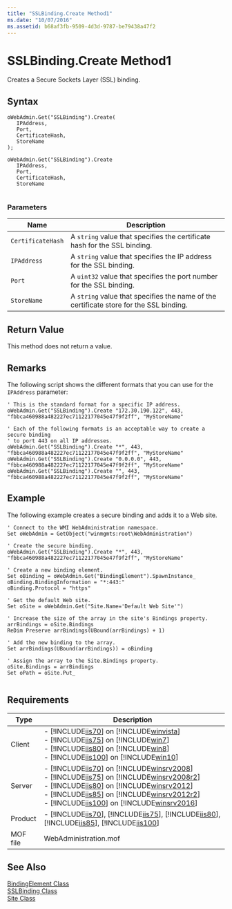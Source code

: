 ```yaml
---
title: "SSLBinding.Create Method1"
ms.date: "10/07/2016"
ms.assetid: b68af3fb-9509-4d3d-9787-be79438a47f2
---
```

# SSLBinding.Create Method1
Creates a Secure Sockets Layer (SSL) binding.  
  
## Syntax  
  
```jscript#  
oWebAdmin.Get("SSLBinding").Create(  
   IPAddress,  
   Port,  
   CertificateHash,  
   StoreName  
);  
```  
  
```vbs  
oWebAdmin.Get("SSLBinding").Create  
   IPAddress,  
   Port,  
   CertificateHash,  
   StoreName  
  
```  
  
### Parameters  
  
|Name|Description|  
|----------|-----------------|  
|`CertificateHash`|A `string` value that specifies the certificate hash for the SSL binding.|  
|`IPAddress`|A `string` value that specifies the IP address for the SSL binding.|  
|`Port`|A `uint32` value that specifies the port number for the SSL binding.|  
|`StoreName`|A `string` value that specifies the name of the certificate store for the SSL binding.|  
  
## Return Value  
 This method does not return a value.  
  
## Remarks  
 The following script shows the different formats that you can use for the `IPAddress` parameter:  
  
```  
' This is the standard format for a specific IP address.  
oWebAdmin.Get("SSLBinding").Create "172.30.190.122", 443, "fbbca460988a482227ec71122177045e47f9f2ff", "MyStoreName"  
  
' Each of the following formats is an acceptable way to create a secure binding   
' to port 443 on all IP addresses.  
oWebAdmin.Get("SSLBinding").Create "*", 443, "fbbca460988a482227ec71122177045e47f9f2ff", "MyStoreName"  
oWebAdmin.Get("SSLBinding").Create "0.0.0.0", 443, "fbbca460988a482227ec71122177045e47f9f2ff", "MyStoreName"  
oWebAdmin.Get("SSLBinding").Create "", 443, "fbbca460988a482227ec71122177045e47f9f2ff", "MyStoreName"  
```  
  
## Example  
 The following example creates a secure binding and adds it to a Web site.  
  
```  
' Connect to the WMI WebAdministration namespace.  
Set oWebAdmin = GetObject("winmgmts:root\WebAdministration")  
  
' Create the secure binding.  
oWebAdmin.Get("SSLBinding").Create "*", 443, "fbbca460988a482227ec71122177045e47f9f2ff", "MyStoreName"  
  
' Create a new binding element.  
Set oBinding = oWebAdmin.Get("BindingElement").SpawnInstance_  
oBinding.BindingInformation = "*:443:"  
oBinding.Protocol = "https"  
  
' Get the default Web site.  
Set oSite = oWebAdmin.Get("Site.Name='Default Web Site'")  
  
' Increase the size of the array in the site's Bindings property.  
arrBindings = oSite.Bindings  
ReDim Preserve arrBindings(UBound(arrBindings) + 1)  
  
' Add the new binding to the array.   
Set arrBindings(UBound(arrBindings)) = oBinding  
  
' Assign the array to the Site.Bindings property.  
oSite.Bindings = arrBindings   
Set oPath = oSite.Put_  
  
```  
  
## Requirements  
  
|Type|Description|  
|----------|-----------------|  
|Client|-   [!INCLUDE[iis70](../wmi-provider/includes/iis70-md.md)] on [!INCLUDE[winvista](../wmi-provider/includes/winvista-md.md)]<br />-   [!INCLUDE[iis75](../wmi-provider/includes/iis75-md.md)] on [!INCLUDE[win7](../wmi-provider/includes/win7-md.md)]<br />-   [!INCLUDE[iis80](../wmi-provider/includes/iis80-md.md)] on [!INCLUDE[win8](../wmi-provider/includes/win8-md.md)]<br />-   [!INCLUDE[iis100](../wmi-provider/includes/iis100-md.md)] on [!INCLUDE[win10](../wmi-provider/includes/win10-md.md)]|  
|Server|-   [!INCLUDE[iis70](../wmi-provider/includes/iis70-md.md)] on [!INCLUDE[winsrv2008](../wmi-provider/includes/winsrv2008-md.md)]<br />-   [!INCLUDE[iis75](../wmi-provider/includes/iis75-md.md)] on [!INCLUDE[winsrv2008r2](../wmi-provider/includes/winsrv2008r2-md.md)]<br />-   [!INCLUDE[iis80](../wmi-provider/includes/iis80-md.md)] on [!INCLUDE[winsrv2012](../wmi-provider/includes/winsrv2012-md.md)]<br />-   [!INCLUDE[iis85](../wmi-provider/includes/iis85-md.md)] on [!INCLUDE[winsrv2012r2](../wmi-provider/includes/winsrv2012r2-md.md)]<br />-   [!INCLUDE[iis100](../wmi-provider/includes/iis100-md.md)] on [!INCLUDE[winsrv2016](../wmi-provider/includes/winsrv2016-md.md)]|  
|Product|-   [!INCLUDE[iis70](../wmi-provider/includes/iis70-md.md)], [!INCLUDE[iis75](../wmi-provider/includes/iis75-md.md)], [!INCLUDE[iis80](../wmi-provider/includes/iis80-md.md)], [!INCLUDE[iis85](../wmi-provider/includes/iis85-md.md)], [!INCLUDE[iis100](../wmi-provider/includes/iis100-md.md)]|  
|MOF file|WebAdministration.mof|  
  
## See Also  
 [BindingElement Class](../wmi-provider/bindingelement-class.md)   
 [SSLBinding Class](../wmi-provider/sslbinding-class.md)   
 [Site Class](../wmi-provider/site-class.md)